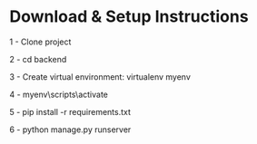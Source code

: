 # Download & Setup Instructions

1 - Clone project

2 - cd backend

3 - Create virtual environment: virtualenv myenv

4 - myenv\scripts\activate

5 - pip install -r requirements.txt

6 - python manage.py runserver
